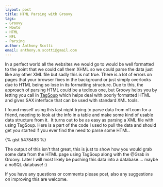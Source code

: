 ```yaml
--- 
layout: post
title: HTML Parsing with Groovy
tags: 
- Groovy
- Howto
- HTML
- NFL
- Parsing
author: Anthony Scotti
email: anthony.m.scotti@gmail.com
---
```

In a perfect world all the websites we would go to would be well formatted to the point that we could call them XHML so we could parse the data just like any other XML file but sadly this is not true. There is a lot of errors on pages that your browser fixes in the background or just simply overlooks due to HTML being so lose in its formatting structure. Due to this, the approach of parsing HTML could be a tedious one, but Groovy helps you by letting you call in [TagSoup](http://home.ccil.org/~cowan/XML/tagsoup/) which helps deal with poorly formatted HTML and gives SAX interface that can be used with standard XML tools.

I found myself using this last night trying to parse data from nfl.com for a friend, needing to look at the info in a table and make some kind of usable data structure from it.  It turns out to be as easy as parsing a XML file with using TagSoup. Here is a part of the code I used to pull the data and should get you started if you ever find the need to parse some HTML.

{% gist 5478493 %}

The output of this isn't that great, this is just to show how you would grab some data from the HTML page using TagSoup along with the @Grab in Groovy. Later I will most likely be pushing this data into a database.... maybe a noSQL database! :)

If you have any questions or comments please post, also any suggestions on improving this are welcome.
